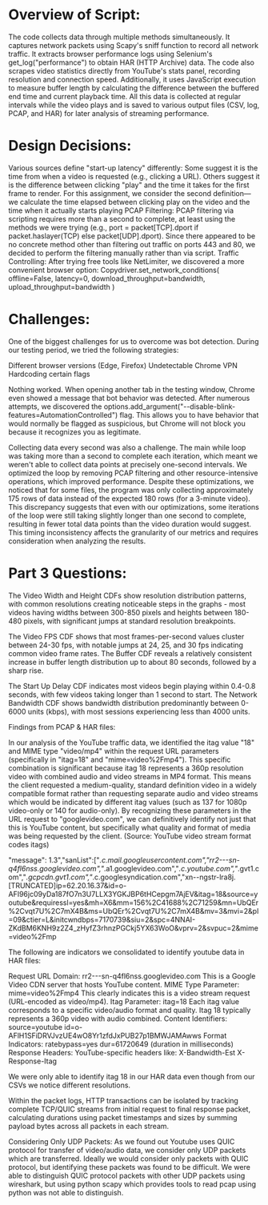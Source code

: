 # Overview of Script:

The code collects data through multiple methods simultaneously. It captures network packets using Scapy's sniff function to record all network traffic. It extracts browser performance logs using Selenium's get_log("performance") to obtain HAR (HTTP Archive) data. The code also scrapes video statistics directly from YouTube's stats panel, recording resolution and connection speed. Additionally, it uses JavaScript execution to measure buffer length by calculating the difference between the buffered end time and current playback time. All this data is collected at regular intervals while the video plays and is saved to various output files (CSV, log, PCAP, and HAR) for later analysis of streaming performance.

# Design Decisions:

Various sources define "start-up latency" differently:
Some suggest it is the time from when a video is requested (e.g., clicking a URL). Others suggest it is the difference between clicking "play" and the time it takes for the first frame to render. For this assignment, we consider the second definition—we calculate the time elapsed between clicking play on the video and the time when it actually starts playing
PCAP Filtering: PCAP filtering via scripting requires more than a second to complete, at least using the methods we were trying (e.g., port = packet[TCP].dport if packet.haslayer(TCP) else packet[UDP].dport). Since there appeared to be no concrete method other than filtering out traffic on ports 443 and 80, we decided to perform the filtering manually rather than via script.
Traffic Controlling: After trying free tools like NetLimiter, we discovered a more convenient browser option:
Copydriver.set_network_conditions(
    offline=False, 
    latency=0, 
    download_throughput=bandwidth, 
    upload_throughput=bandwidth
)

# Challenges:

One of the biggest challenges for us to overcome was bot detection. During our testing period, we tried the following strategies:

Different browser versions (Edge, Firefox)
Undetectable Chrome
VPN
Hardcoding certain flags

Nothing worked. When opening another tab in the testing window, Chrome even showed a message that bot behavior was detected.
After numerous attempts, we discovered the options.add_argument("--disable-blink-features=AutomationControlled") flag. This allows you to have behavior that would normally be flagged as suspicious, but Chrome will not block you because it recognizes you as legitimate.

Collecting data every second was also a challenge. The main while loop was taking more than a second to complete each iteration, which meant we weren't able to collect data points at precisely one-second intervals. We optimized the loop by removing PCAP filtering and other resource-intensive operations, which improved performance. Despite these optimizations, we noticed that for some files, the program was only collecting approximately 175 rows of data instead of the expected 180 rows (for a 3-minute video). This discrepancy suggests that even with our optimizations, some iterations of the loop were still taking slightly longer than one second to complete, resulting in fewer total data points than the video duration would suggest. This timing inconsistency affects the granularity of our metrics and requires consideration when analyzing the results.

# Part 3 Questions:

The Video Width and Height CDFs show resolution distribution patterns, with common resolutions creating noticeable steps in the graphs - most videos having widths between 300-850 pixels and heights between 180-480 pixels, with significant jumps at standard resolution breakpoints.

The Video FPS CDF shows that most frames-per-second values cluster between 24-30 fps, with notable jumps at 24, 25, and 30 fps indicating common video frame rates. The Buffer CDF reveals a relatively consistent increase in buffer length distribution up to about 80 seconds, followed by a sharp rise. 

The Start Up Delay CDF indicates most videos begin playing within 0.4-0.8 seconds, with few videos taking longer than 1 second to start. The Network Bandwidth CDF shows bandwidth distribution predominantly between 0-6000 units (kbps), with most sessions experiencing less than 4000 units.

Findings from PCAP & HAR files:

In our analysis of the YouTube traffic data, we identified the itag value "18" and MIME type "video/mp4" within the request URL parameters (specifically in "itag=18" and "mime=video%2Fmp4"). This specific combination is significant because itag 18 represents a 360p resolution video with combined audio and video streams in MP4 format. This means the client requested a medium-quality, standard definition video in a widely compatible format rather than requesting separate audio and video streams which would be indicated by different itag values (such as 137 for 1080p video-only or 140 for audio-only). By recognizing these parameters in the URL request to "googlevideo.com", we can definitively identify not just that this is YouTube content, but specifically what quality and format of media was being requested by the client. (Source: YouTube video stream format codes itags)

"message": 1.3\",\"sanList\":[\"*.c.mail.googleusercontent.com\",\"rr2---sn-q4fl6nss.googlevideo.com\",\"*.a1.googlevideo.com\",\"*.c.youtube.com\",\"*.gvt1.com\",\"*.gcpcdn.gvt1.com\",\"*.c.googlesyndication.com\",\"xn--ngstr-lra8j.[TRUNCATED]ip=62.20.16.37&id=o-AFI96jc09yDa187fO7n3U7LLX3YGKJBP6tHCepgm7AjEV&itag=18&source=youtube&requiressl=yes&mh=X6&mm=156%2C41688%2C71259&mn=UbQEr%2Cvqt7U%2C7mX4B&ms=UbQEr%2Cvqt7U%2C7mX4B&mv=3&mvi=2&pl=09&ctier=L&initcwndbps=7170739&siu=2&spc=4NNAI-ZKdBM6KNH9z2Z4_zHyfZ3rhnzPGCkj5YX63WoO&vprv=2&svpuc=2&mime=video%2Fmp

The following are indicators we consolidated to identify youtube data in HAR files:

Request URL Domain: rr2---sn-q4fl6nss.googlevideo.com
This is a Google Video CDN server that hosts YouTube content.
MIME Type Parameter: mime=video%2Fmp4
This clearly indicates this is a video stream request (URL-encoded as video/mp4).
Itag Parameter: itag=18
Each itag value corresponds to a specific video/audio format and quality. Itag 18 typically represents a 360p video with audio combined.
Content Identifiers:
source=youtube
id=o-AFlH1SFiDRVJvzUE4wO8Yr1zfdJxPUB27p1BMWJAMAwws
Format Indicators:
ratebypass=yes
dur=61720649 (duration in milliseconds)
Response Headers:
YouTube-specific headers like:
X-Bandwidth-Est
X-Response-Itag

We were only able to identify itag 18 in our HAR data even though from our CSVs we notice different resolutions.

Within the packet logs, HTTP transactions can be isolated by tracking complete TCP/QUIC streams from initial request to final response packet, calculating durations using packet timestamps and sizes by summing payload bytes across all packets in each stream.

Considering Only UDP Packets:
As we found out Youtube uses QUIC protocol for transfer of video/audio data, we consider only UDP packets which are transferred. Ideally we would consider only packets with QUIC protocol, but identifying these packets was found to be difficult. We were able to distinguish QUIC protocol packets with other UDP packets using wireshark, but using python scapy which provides tools to read pcap using python was not able to distinguish.
